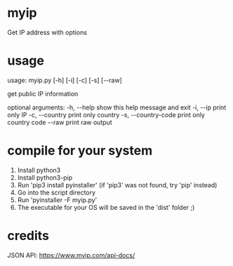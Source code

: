 # myip
Get IP address with options

# usage
usage: myip.py [-h] [-i] [-c] [-s] [--raw]

get public IP information

optional arguments:
  -h, --help          show this help message and exit
  -i, --ip            print only IP
  -c, --country       print only country
  -s, --country-code  print only country code
  --raw               print raw output

# compile for your system
1. Install python3
2. Install python3-pip
3. Run 'pip3 install pyinstaller' (if 'pip3' was not found, try 'pip' instead)
4. Go into the script directory
5. Run 'pyinstaller -F myip.py'
6. The executable for your OS will be saved in the 'dist' folder ;)

# credits
JSON API: https://www.myip.com/api-docs/
